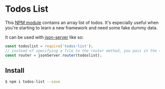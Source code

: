 # Todos List

This [NPM module](https://www.npmjs.com/package/todos-list) contains an array list of todos. It's especially useful when you're starting to learn a new framework and need some fake dummy data. 

It can be used with [json-server](https://github.com/typicode/json-server) like so:

```js
const todoslist = require('todos-list');
// instead of specifying a file to the router method, you pass in the todos-list module
const router = jsonServer.router(todoslist);
```

## Install
```bash
$ npm i todos-list --save
```
